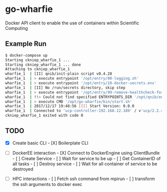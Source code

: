 # go-wharfie
Docker API client to enable the use of containers within Scientific Computing


## Example Run

```bash
$ docker-compose up
Starting ckniep_wharfie_1 ...
Starting ckniep_wharfie_1 ... done
Attaching to ckniep_wharfie_1
wharfie_1  | [II] qnib/init-plain script v0.4.28
wharfie_1  | > execute entrypoint '/opt/entry/00-logging.sh'
wharfie_1  | > execute entrypoint '/opt/entry/10-docker-secrets.env'
wharfie_1  | [II] No /run/secrets directory, skip step
wharfie_1  | > execute entrypoint '/opt/entry/99-remove-healthcheck-force.sh'
wharfie_1  | !!> Could not find specified ENTRYPOINTS_DIR '/opt/qnib/entry/'
wharfie_1  | > execute CMD '/opt/go-wharfie/bin/start.sh'
wharfie_1  | 2017/12/17 19:48:56 [II] Start Version: 0.0.0
wharfie_1  | Connected to 'ucp-controller-192.168.12.189' / v'ucp/2.2.4' (SWARM: active)
ckniep_wharfie_1 exited with code 0
```

## TODO

- [X] Create basic CLI
        - [X] Boilerplate CLI
- [ ] DockerEE interaction
        - [X] Connect to DockerEngine using ClientBundle
        - [ ] Create Service
        - [ ] Wait for service to be up
        - [ ] Get ContainerID of all tasks
        - [ ] Destroy service
        - [ ] Wait for all container of service to be destroyed
- [ ] HPC interactions
        - [ ] Fetch ssh command from mpirun
        - [ ] transform the ssh arguments to docker exec

